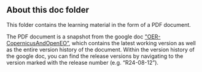 ## About this doc folder

This folder contains the learning material in the form of a PDF document.

The PDF document is a snapshot from the google doc  ["OER-CopernicusAndOpenEO”](https://docs.google.com/document/d/1G2vY5woIAls263jKP11XQ7qzf3HSgMcGW7_B4CJGXbQ/edit?usp=sharing), which contains the latest working version as well as the entire version history of the document. Within the version history of the google doc, you can find the release versions by navigating to the version marked with the release number (e.g. “R24-08-12”).


